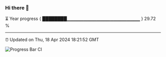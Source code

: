 ### Hi there 👋

⏳ Year progress { ████████▁▁▁▁▁▁▁▁▁▁▁▁▁▁▁▁▁▁▁▁▁▁ } 29.72 %

---

⏰ Updated on Thu, 18 Apr 2024 18:21:52 GMT

![Progress Bar CI](https://github.com/ZhaoGui/ZhaoGui/workflows/Progress%20Bar%20CI/badge.svg)
